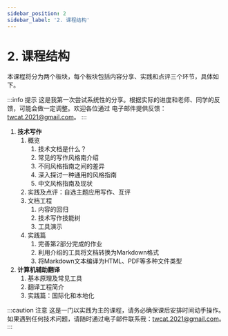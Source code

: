 ```yaml
---
sidebar_position: 2
sidebar_label: '2. 课程结构'
---
```


# 2. 课程结构

本课程将分为两个板块，每个板块包括内容分享、实践和点评三个环节，具体如下。

:::info 提示
这是我第一次尝试系统性的分享。根据实际的进度和老师、同学的反馈，可能会做一定调整。欢迎各位通过
电子邮件提供反馈：twcat.2021@gmail.com。
:::

1. **技术写作**
    1. 概览
        1. 技术文档是什么？
        2. 常见的写作风格南介绍
        3. 不同风格指南之间的差异
        4. 深入探讨一种通用的风格指南
        5. 中文风格指南及现状
    2. 实践及点评：自选主题应用写作、互评
    3. 文档工程
       1. 内容的回归 <!--  Markdown -->
       2. 技术写作技能树 <!-- Pandoc, Docusaurus, MkDocs, Sphinx -->
       3. 工具演示 <!-- Visual Studio Code、MacDown、Notepad++等 -->
    4. 实践篇
       1. 完善第2部分完成的作业
       2. 利用介绍的工具将文档转换为Markdown格式
       3. 将Markdown文本编译为HTML、PDF等多种文件类型
2. **计算机辅助翻译**
    1. 基本原理及常见工具
    2. 翻译工程简介
    3. 实践篇：国际化和本地化

:::caution 注意
这是一门以实践为主的课程，请务必确保课后安排时间动手操作。
如果遇到任何技术问题，请随时通过电子邮件联系我：twcat.2021@gmail.com。
:::
